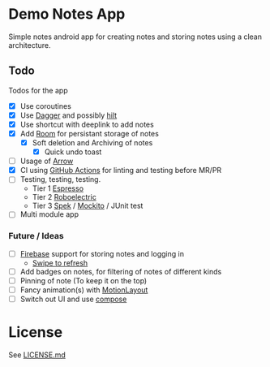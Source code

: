 # Demo Notes App

Simple notes android app for creating notes and storing notes using a clean architecture.

## Todo

Todos for the app

- [x] Use coroutines
- [x] Use [Dagger](https://dagger.dev/) and possibly [hilt](https://dagger.dev/hilt)
- [x] Use shortcut with deeplink to add notes
- [x] Add [Room](https://developer.android.com/topic/libraries/architecture/room) for persistant storage of notes
  - [x] Soft deletion and Archiving of notes
    - [x] Quick undo toast
- [ ] Usage of [Arrow](https://arrow-kt.io/docs/0.10/apidocs/arrow-core-data/arrow.core/-either/)
- [x] CI using [GitHub Actions](https://github.com/marketplace/actions/) for linting and testing before MR/PR
- [ ] Testing, testing, testing. 
  - Tier 1 [Espresso](https://developer.android.com/training/testing/espresso)
  - Tier 2 [Roboelectric](https://robolectric.org/)
  - Tier 3 [Spek](https://www.spekframework.org/) / [Mockito](https://site.mockito.org/) / JUnit test
- [ ] Multi module app

### Future / Ideas

- [ ] [Firebase](https://firebase.google.com/) support for storing notes and logging in
  - [Swipe to refresh](https://developer.android.com/jetpack/androidx/releases/swiperefreshlayout)
- [ ] Add badges on notes, for filtering of notes of different kinds
- [ ] Pinning of note (To keep it on the top)
- [ ] Fancy animation(s) with [MotionLayout](https://developer.android.com/training/constraint-layout/motionlayout)
- [ ] Switch out UI and use [compose](https://developer.android.com/jetpack/compose)

# License

See [LICENSE.md](LICENSE.md)
